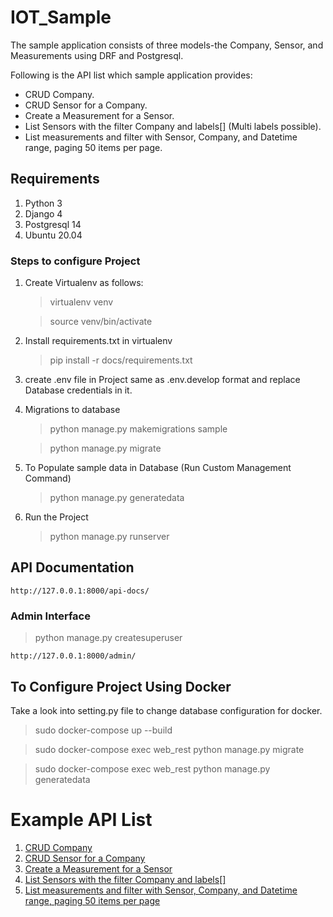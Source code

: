 # IOT_Sample
The sample application consists of three models-the Company, Sensor, and Measurements using DRF and Postgresql.

Following is the API list which sample application provides:
- CRUD Company.
- CRUD Sensor for a Company.
- Create a Measurement for a Sensor.
- List Sensors with the filter Company and labels[] (Multi labels possible).
- List measurements and filter with Sensor, Company, and Datetime range, paging 50 items per page.


## Requirements

1) Python 3
2) Django 4
3) Postgresql 14 
4) Ubuntu 20.04

### Steps to configure Project

1) Create Virtualenv as follows:
    > virtualenv venv

    > source venv/bin/activate

2) Install requirements.txt in virtualenv
    > pip install -r docs/requirements.txt

3) create .env file in Project same as .env.develop format and replace Database credentials in it.


4) Migrations to database
    > python manage.py makemigrations sample

    > python manage.py migrate

5) To Populate sample data in Database (Run Custom Management Command)

   > python manage.py generatedata

6) Run the Project
    > python manage.py runserver


## API Documentation

    http://127.0.0.1:8000/api-docs/

### Admin Interface

   > python manage.py createsuperuser
 
    http://127.0.0.1:8000/admin/

## To Configure Project Using Docker

   Take a look into setting.py file to change database configuration for docker.

   > sudo docker-compose up --build

   > sudo docker-compose exec web_rest python manage.py migrate

   > sudo docker-compose exec web_rest python manage.py generatedata 


# Example API List

1) [CRUD Company](http://127.0.0.1:8000/api/companies/)
2) [CRUD Sensor for a Company](http://127.0.0.1:8000/api/sensors/)
3) [Create a Measurement for a Sensor](http://127.0.0.1:8000/api/measurements/)
4) [List Sensors with the filter Company and labels[]](http://127.0.0.1:8000/api/sensors/?company=1&labels=YFsmKSGcfqXTAgOloAFB,snCMdbcBdOanNcTaGAgT)
5) [List measurements and filter with Sensor, Company, and Datetime range, paging 50 items per page](http://127.0.0.1:8000/api/measurements/?company=1&sensor=VpnL-00959&start=1999-05-01&end=2000-05-01)
   